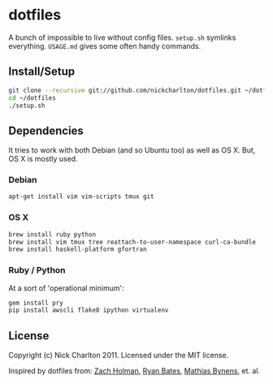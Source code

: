 # dotfiles

A bunch of impossible to live without config files. `setup.sh` symlinks everything.
`USAGE.md` gives some often handy commands.

## Install/Setup

```bash
git clone --recursive git://github.com/nickcharlton/dotfiles.git ~/dotfiles
cd ~/dotfiles
./setup.sh
```

## Dependencies

It tries to work with both Debian (and so Ubuntu too) as well as OS X. But, OS X is
mostly used.

### Debian

```bash
apt-get install vim vim-scripts tmux git
```

### OS X

```bash
brew install ruby python
brew install vim tmux tree reattach-to-user-namespace curl-ca-bundle
brew install haskell-platform gfortran
```

### Ruby / Python

At a sort of 'operational minimum':

```bash
gem install pry
pip install awscli flake8 ipython virtualenv
```

## License

Copyright (c) Nick Charlton 2011. Licensed under the MIT license.

Inspired by dotfiles from: [Zach Holman](https://github.com/holman/dotfiles), [Ryan Bates](https://github.com/ryanb/dotfiles), [Mathias Bynens](https://github.com/mathiasbynens/dotfiles), et. al.

